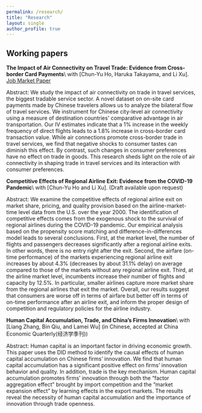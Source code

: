 ```yaml
---
permalink: /research/
title: "Research"
layout: single
author_profile: true
---
```


## Working papers

**The Impact of Air Connectivity on Travel Trade: Evidence from Cross-border Card Payments**\\
with [Chun-Yu Ho, Haruka Takayama, and Li Xu]. [Job Market Paper](https://tpeng2023.github.io/assets/files/jmp.pdf)

Abstract: We study the impact of air connectivity on trade in travel services, the biggest tradable service sector. A novel dataset on on-site card payments made by Chinese travelers allows us to analyze the bilateral flow of travel services. We instrument for Chinese city-level air connectivity using a measure of destination countries' comparative advantage in air transportation. Our IV estimates indicate that a 1\% increase in the weekly frequency of direct flights leads to a 1.8\% increase in cross-border card transaction value. While air connections promote cross-border trade in travel services, we find that negative shocks to consumer tastes can diminish this effect. By contrast, such changes in consumer preferences have no effect on trade in goods. This research sheds light on the role of air connectivity in shaping trade in travel services and its interaction with consumer preferences.



**Competitive Effects of Regional Airline Exit: Evidence from the COVID-19 Pandemic**\\
with [Chun-Yu Ho and Li Xu]. (Draft available upon request)

<!-- *We develop a dynamic spatial growth model to explore the role of trade and internal migration in the process of spatial development and aggregate growth. Growth is shaped by the best global and local ideas that contribute to the local stock of knowledge. Global ideas diffuse more to locations that are relatively more exposed to international trade. Local ideas are diffused across space when workers move to another location. We embed the diffusion of ideas through trade and migration into a multi-country, multi-region framework with international trade, forward-looking dynamic migration decisions, and endogenous capital accumulation. We apply our framework to study the role of initial conditions, international trade, and internal migration on China’s spatial development and aggregate growth during the 1990s and 2000s. We find that initial conditions across space, idea diffusion, and capital accumulation play an important role in understanding the process of spatial development and aggregate growth in China. Changes in international trade costs and mobility restrictions during the 1990s and 2000s also contribute to aggregate growth, with large heterogeneity across space.* -->

Abstract: We examine the competitive effects of regional airline exit on market share, pricing, and quality provision based on the airline-market-time level data from the U.S. over the year 2000. The identification of competitive effects comes from the exogenous shock to the survival of regional airlines during the COVID-19 pandemic. Our empirical analysis based on the propensity score matching and difference-in-differences model leads to several conclusions. First, at the market level, the number of flights and passengers decreases significantly after a regional airline exits. In other words, there is no entry right after the exit.  Second, the airfare (on-time performance) of the markets experiencing regional airline exit increases by about 4.3% (decreases by about 31.1% delay) on average compared to those of the markets without any regional airline exit. Third, at the airline market level, incumbents increase their number of flights and capacity by 12.5%. In particular, smaller airlines capture more market share from the regional airlines that exit the market. Overall, our results suggest that consumers are worse off in terms of airfare but better off in terms of on-time performance after an airline exit, and inform the proper design of competition and regulatory policies for the airline industry.


**Human Capital Accumulation, Trade, and China’s Firms Innovation**\\
with [Liang Zhang, Bin Qiu, and Lamei Wu] (in Chinese, accepted at China Economic Quarterly(经济学季刊))

Abstract: Human capital is an important factor in driving economic growth. This paper uses the DID method to identify the causal effects of human capital accumulation on Chinese firms’ innovation. We find that human capital accumulation has a significant positive effect on firms’ innovation behavior and quality. In addition, trade is the key mechanism. Human capital accumulation promotes firms’ innovation through both the “factor aggregation effect” brought by import competition and the “market expansion effect” by learning effects in the export markets. The results reveal the necessity of human capital accumulation and the importance of innovation through trade openness.
